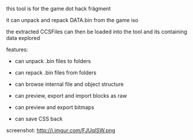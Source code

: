 ﻿this tool is for the game dot hack frägment

it can unpack and repack DATA.bin from the game iso

the extracted CCSFiles can then be loaded into the tool and its containing data explored


features:

- can unpack .bin files to folders

- can repack .bin files from folders

- can browse internal file and object structure

- can preview, export and import blocks as raw

- can preview and export bitmaps

- can save CSS back


screenshot: http://i.imgur.com/FJUqlSW.png